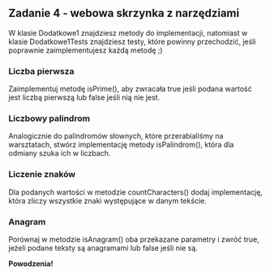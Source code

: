 ## Zadanie 4 - webowa skrzynka z narzędziami

W klasie Dodatkowe1 znajdziesz metody do implementacji, natomiast w klasie Dodatkowe1Tests znajdziesz testy, które
powinny przechodzić, jeśli poprawnie zaimplementujesz każdą metodę ;)

### Liczba pierwsza

Zaimplementuj metodę isPrime(), aby zwracała true jeśli podana wartość jest liczbą pierwszą lub false jeśli nią nie
jest.

### Liczbowy palindrom

Analogicznie do palindromów słownych, które przerabialiśmy na warsztatach, stwórz implementację metody isPalindrom(),
która dla odmiany szuka ich w liczbach.

### Liczenie znaków

Dla podanych wartości w metodzie countCharacters() dodaj implementację, która zliczy wszystkie znaki występujące w danym
tekście.

### Anagram

Porównaj w metodzie isAnagram() oba przekazane parametry i zwróć true, jeżeli podane teksty są anagramami lub false
jeśli nie są.

**Powodzenia!**
